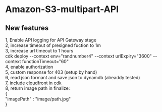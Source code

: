 # Amazon-S3-multipart-API  
## New features  
  
1, Enable API logging for API Gateway stage  
2, increase timeout of presigned fuction to 1m  
3, increase url timeout to 1 hours  
  cdk deploy --context env="randnumber4"  --context urlExpiry="3600" --context functionTimeout="60"  
4, enable authorization  
5, custom response for 403 (setup by hand)  
6, read json formant and save json to dynamdb (alreaddy tested)  
7, include cloudfront in cdk  
8, return image path in finalize:  
{  
"imagePath" : "image/path.jpg"  
}  
  
